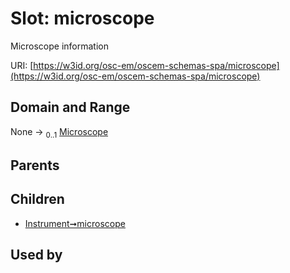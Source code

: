 
# Slot: microscope

Microscope information

URI: [https://w3id.org/osc-em/oscem-schemas-spa/microscope](https://w3id.org/osc-em/oscem-schemas-spa/microscope)


## Domain and Range

None &#8594;  <sub>0..1</sub> [Microscope](Microscope.md)

## Parents


## Children

 *  [Instrument➞microscope](Instrument_microscope.md)

## Used by

